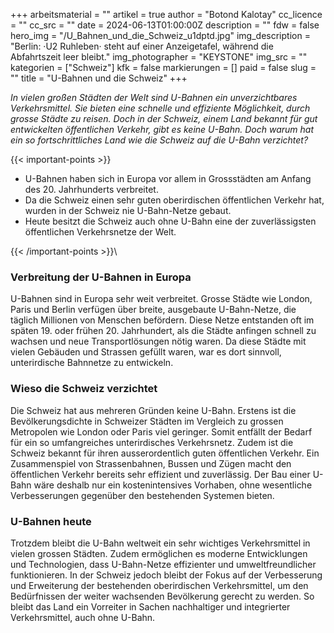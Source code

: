 +++
arbeitsmaterial = ""
artikel = true
author = "Botond Kalotay"
cc_licence = ""
cc_src = ""
date = 2024-06-13T01:00:00Z
description = ""
fdw = false
hero_img = "/U_Bahnen_und_die_Schweiz_u1dptd.jpg"
img_description = "Berlin: ·U2 Ruhleben· steht auf einer Anzeigetafel, während die Abfahrtszeit leer bleibt."
img_photographer = "KEYSTONE"
img_src = ""
kategorien = ["Schweiz"]
kfk = false
markierungen = []
paid = false
slug = ""
title = "U-Bahnen und die Schweiz"
+++

_In vielen großen Städten der Welt sind U-Bahnen ein unverzichtbares Verkehrsmittel. Sie bieten eine schnelle und effiziente Möglichkeit, durch grosse Städte zu reisen. Doch in der Schweiz, einem Land bekannt für gut entwickelten öffentlichen Verkehr, gibt es keine U-Bahn. Doch warum hat ein so fortschrittliches Land wie die Schweiz auf die U-Bahn verzichtet?_

{{< important-points >}}

<ul>

<li>U-Bahnen haben sich in Europa vor allem in Grossstädten am Anfang des 20. Jahrhunderts verbreitet.</li>

<li>Da die Schweiz einen sehr guten oberirdischen öffentlichen Verkehr hat, wurden in der Schweiz nie U-Bahn-Netze gebaut.</li>

<li>Heute besitzt die Schweiz auch ohne U-Bahn eine der zuverlässigsten öffentlichen Verkehrsnetze der Welt.</li>

</ul>

{{< /important-points >}}\

### Verbreitung der U-Bahnen in Europa

U-Bahnen sind in Europa sehr weit verbreitet. Grosse Städte wie London, Paris und Berlin verfügen über breite, ausgebaute U-Bahn-Netze, die täglich Millionen von Menschen befördern. Diese Netze entstanden oft im späten 19. oder frühen 20. Jahrhundert, als die Städte anfingen schnell zu wachsen und neue Transportlösungen nötig waren. Da diese Städte mit vielen Gebäuden und Strassen gefüllt waren, war es dort sinnvoll, unterirdische Bahnnetze zu entwickeln.

### Wieso die Schweiz verzichtet

Die Schweiz hat aus mehreren Gründen keine U-Bahn. Erstens ist die Bevölkerungsdichte in Schweizer Städten im Vergleich zu grossen Metropolen wie London oder Paris viel geringer. Somit entfällt der Bedarf für ein so umfangreiches unterirdisches Verkehrsnetz. Zudem ist die Schweiz bekannt für ihren ausserordentlich guten öffentlichen Verkehr. Ein Zusammenspiel von Strassenbahnen, Bussen und Zügen macht den öffentlichen Verkehr bereits sehr effizient und zuverlässig. Der Bau einer U-Bahn wäre deshalb nur ein kostenintensives Vorhaben, ohne wesentliche Verbesserungen gegenüber den bestehenden Systemen bieten.

### U-Bahnen heute

Trotzdem bleibt die U-Bahn weltweit ein sehr wichtiges Verkehrsmittel in vielen grossen Städten. Zudem ermöglichen es moderne Entwicklungen und Technologien, dass U-Bahn-Netze effizienter und umweltfreundlicher funktionieren. In der Schweiz jedoch bleibt der Fokus auf der Verbesserung und Erweiterung der bestehenden oberirdischen Verkehrsmittel, um den Bedürfnissen der weiter wachsenden Bevölkerung gerecht zu werden. So bleibt das Land ein Vorreiter in Sachen nachhaltiger und integrierter Verkehrsmittel, auch ohne U-Bahn.
